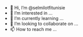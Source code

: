 - 👋 Hi, I’m @selmilotfitunisie
- 👀 I’m interested in ...
- 🌱 I’m currently learning ...
- 💞️ I’m looking to collaborate on ...
- 📫 How to reach me ...

<!---
selmilotfitunisie/selmilotfitunisie is a ✨ special ✨ repository because its `README.md` (this file) appears on your GitHub profile.
You can click the Preview link to take a look at your changes.
--->
